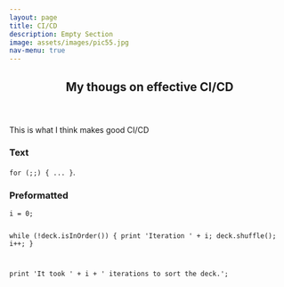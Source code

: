 ```yaml
---
layout: page
title: CI/CD
description: Empty Section
image: assets/images/pic55.jpg
nav-menu: true
---
```


<!-- Main -->
<div id="main" class="alt">

<!-- One -->
<section id="one">
	<div class="inner">
		<header class="major">
			<h1>My thougs on effective CI/CD</h1>
		</header>
<!-- Content -->
<p>This is what I think makes good CI/CD</p>

<!-- Text stuff -->
<h3>Text</h3>
<code>for (;;) { ... }</code>.

<!-- Preformatted Code -->
<h3>Preformatted</h3>
<pre><code>i = 0;

while (!deck.isInOrder()) {
    print 'Iteration ' + i;
    deck.shuffle();
    i++;
}

print 'It took ' + i + ' iterations to sort the deck.';
</code></pre>
</div>
